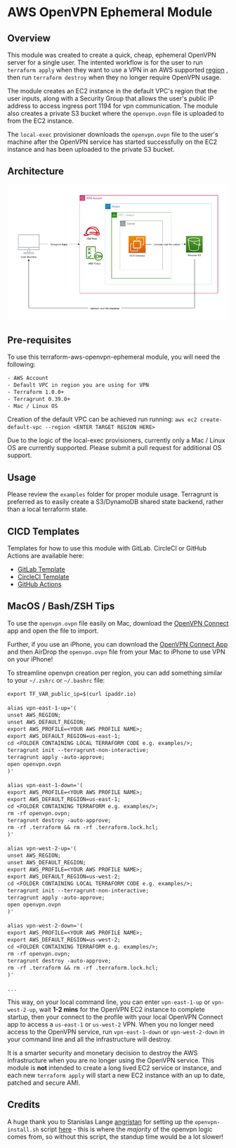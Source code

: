 # AWS OpenVPN Ephemeral Module

## Overview

This module was created to create a quick, cheap, ephemeral OpenVPN server for a single user. The intented workflow is for the user to run `terraform apply` when they want to use a VPN in an AWS supported [region](https://docs.aws.amazon.com/AmazonRDS/latest/UserGuide/Concepts.RegionsAndAvailabilityZones.html) , then run `terraform destroy` when they no longer require OpenVPN usage.

The module creates an EC2 instance in the default VPC's region that the user inputs, along with a Security Group that allows the user's public IP address to access ingress port 1194 for vpn communication. The module also creates a private S3 bucket where the `openvpn.ovpn` file is uploaded to from the EC2 instance.

The `local-exec` provisioner downloads the `openvpn.ovpn` file to the user's machine after the OpenVPN service has started successfully on the EC2 instance and has been uploaded to the private S3 bucket.

## Architecture

![Visual of OpenVPN EC2 Server architecture](https://github.com/paulmarsicloud/terraform-aws-openvpn-ephemeral/raw/main/examples/architecture.png)

## Pre-requisites

To use this terraform-aws-openvpn-ephemeral module, you will need the following:

```
- AWS Account
- Default VPC in region you are using for VPN
- Terraform 1.0.0+
- Terragrunt 0.39.0+
- Mac / Linux OS
```

Creation of the default VPC can be achieved run running: `aws ec2 create-default-vpc --region <ENTER TARGET REGION HERE>`

Due to the logic of the local-exec provisioners, currently only a Mac / Linux OS are currently supported. Please submit a pull request for additional OS support.

## Usage

Please review the `examples` folder for proper module usage. Terragrunt is preferred as to easily create a S3/DynamoDB shared state backend, rather than a local terraform state.

## CICD Templates

Templates for how to use this module with GitLab. CircleCI or GitHub Actions are available here:

- [GitLab Template](https://gitlab.com/paulmarsicloud/openvpn-ephemeral-template/)
- [CircleCI Template](https://github.com/paulmarsicloud/openvpn-ephemeral-circleci-template)
- [GitHub Actions](https://github.com/paulmarsicloud/openvpn-ephemeral-github-actions-template)

## MacOS / Bash/ZSH Tips

To use the `openvpn.ovpn` file easily on Mac, download the [OpenVPN Connect](https://openvpn.net/client-connect-vpn-for-mac-os/) app and open the file to import.

Further, if you use an iPhone, you can download the [OpenVPN Connect App](https://apps.apple.com/us/app/openvpn-connect/id590379981) and then AirDrop the `openvpn.ovpn` file from your Mac to iPhone to use VPN on your iPhone!

To streamline openvpn creation per region, you can add something similar to your `~/.zshrc` or `~/.bashrc` file:

```
export TF_VAR_public_ip=$(curl ipaddr.io)

alias vpn-east-1-up='(
unset AWS_REGION;
unset AWS_DEFAULT_REGION;
export AWS_PROFILE=<YOUR AWS PROFILE NAME>;
export AWS_DEFAULT_REGION=us-east-1;
cd <FOLDER CONTAINING LOCAL TERRAFORM CODE e.g. examples/>;
terragrunt init --terragrunt-non-interactive;
terragrunt apply -auto-approve;
open openvpn.ovpn
)'

alias vpn-east-1-down='(
export AWS_PROFILE=<YOUR AWS PROFILE NAME>;
export AWS_DEFAULT_REGION=us-east-1;
cd <FOLDER CONTAINING TERRAFORM e.g. examples/>;
rm -rf openvpn.ovpn;
terragrunt destroy -auto-approve;
rm -rf .terraform && rm -rf .terraform.lock.hcl;
)'

alias vpn-west-2-up='(
unset AWS_REGION;
unset AWS_DEFAULT_REGION;
export AWS_PROFILE=<YOUR AWS PROFILE NAME>;
export AWS_DEFAULT_REGION=us-west-2;
cd <FOLDER CONTAINING LOCAL TERRAFORM CODE e.g. examples/>;
terragrunt init --terragrunt-non-interactive;
terragrunt apply -auto-approve;
open openvpn.ovpn
)'

alias vpn-west-2-down='(
export AWS_PROFILE=<YOUR AWS PROFILE NAME>;
export AWS_DEFAULT_REGION=us-west-2;
cd <FOLDER CONTAINING TERRAFORM e.g. examples/>;
rm -rf openvpn.ovpn;
terragrunt destroy -auto-approve;
rm -rf .terraform && rm -rf .terraform.lock.hcl;
)'

...
```

This way, on your local command line, you can enter `vpn-east-1-up` or `vpn-west-2-up`, wait **1-2 mins** for the OpenVPN EC2 instance to complete startup, then your connect to the profile with your local OpenVPN Connect app to access a `us-east-1` or `us-west-2` VPN. When you no longer need access to the OpenVPN service, run `vpn-east-1-down` or `vpn-west-2-down` in your command line and all the infrastructure will destroy.

It is a smarter security and monetary decision to destroy the AWS infrastructure when you are no longer using the OpenVPN service. This module is **not** intended to create a long lived EC2 service or instance, and each new `terraform apply` will start a new EC2 instance with an up to date, patched and secure AMI.

## Credits

A huge thank you to Stanislas Lange [angristan](https://github.com/angristan/) for setting up the `openvpn-install.sh` script [here](https://github.com/angristan/openvpn-install) - this is where the _majority_ of the openvpn logic comes from, so without this script, the standup time would be a lot slower!
